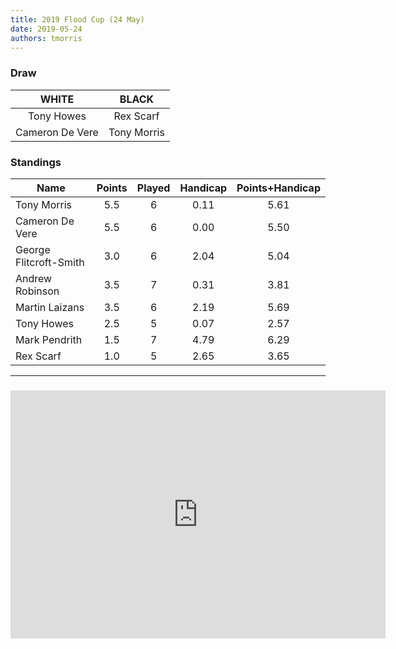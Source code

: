 ```yaml
---
title: 2019 Flood Cup (24 May)
date: 2019-05-24
authors: tmorris
---
```


### Draw

| WHITE                  | BLACK                  |
|:----------------------:|:----------------------:|
| Tony Howes             | Rex Scarf              |
| Cameron De Vere        | Tony Morris            |

### Standings

| Name                   | Points | Played | Handicap | Points+Handicap |
| ---------------------- |:------:|:------:|:--------:|:---------------:|
| Tony Morris            | 5.5    | 6      | 0.11     | 5.61            |
| Cameron De Vere        | 5.5    | 6      | 0.00     | 5.50            |
| George Flitcroft-Smith | 3.0    | 6      | 2.04     | 5.04            |
| Andrew Robinson        | 3.5    | 7      | 0.31     | 3.81            |
| Martin Laizans         | 3.5    | 6      | 2.19     | 5.69            |
| Tony Howes             | 2.5    | 5      | 0.07     | 2.57            |
| Mark Pendrith          | 1.5    | 7      | 4.79     | 6.29            |
| Rex Scarf              | 1.0    | 5      | 2.65     | 3.65            |

----

##### 

<iframe src="https://lichess.org/embed/        ?theme=auto&amp;bg=auto" width=600 height=397 frameborder=0></iframe>

